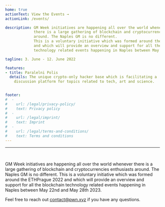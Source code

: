 ```yaml
---
home: true
actionText: View the Events →
actionLink: /events/

description: GM Week initiatives are happening all over the world whenever
             there is a large gathering of blockchain and cryptocurrencies enthusiasts
             around. The Naples GM is no different.
             This is a voluntary initiative which was formed around the ETHPrague 2022
             and which will provide an overview and support for all the blockchain
             technology related events happening in Naples between May 22nd and May 28th 2023.

tagline: 3. June - 12. June 2022

features:
- title: Paralelni Polis
  details: The unique crypto-only hacker base which is facilitating a 
    discussion platform for topics related to tech, art and science.

  
footer:
#  -
#    url: /legal/privacy-policy/
#    text: Privacy policy
#  -
#    url: /legal/imprint/
#    text: Imprint
#  -
#    url: /legal/terms-and-conditions/
#    text: Terms and conditions
---
```


<hr /><br />

GM Week initiatives are happening all over the world whenever
there is a large gathering of blockchain and cryptocurrencies enthusiasts
around. The Naples GM is no different.
This is a voluntary initiative which was formed around the ETHPrague 2022
and which will provide an overview and support for all the blockchain
technology related events happening in Naples between May 22nd and May 28th 2023.

Feel free to reach out contact@pwn.xyz if you have any questions.
<br />
